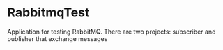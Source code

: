 # RabbitmqTest

Application for testing RabbitMQ. There are two projects: subscriber and publisher that exchange messages

